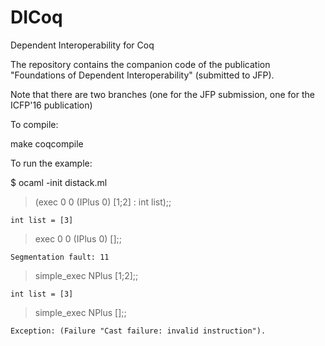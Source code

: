 
# DICoq
Dependent Interoperability for Coq

The repository contains the companion code of the publication
"Foundations of Dependent Interoperability" (submitted to JFP).

Note that there are two branches (one for the JFP submission, one
for the ICFP'16 publication)

To compile:

   make coqcompile

To run the example:

$ ocaml -init distack.ml

> (exec 0 0 (IPlus 0) [1;2] : int list);;

	int list = [3]

> exec 0 0 (IPlus 0) [];;

	Segmentation fault: 11 

> simple_exec NPlus [1;2];;

	int list = [3]

> simple_exec NPlus [];;

	Exception: (Failure "Cast failure: invalid instruction").   

